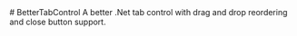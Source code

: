 <meta name="google-site-verification" content="mthDaDGCRQfbVzUpfPZpWTgRs5ZThhIgICiJcefmpnE" />
# BetterTabControl
A better .Net tab control with drag and drop reordering and close button support.
